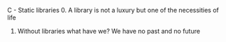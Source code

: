 C - Static libraries
0. A library is not a luxury but one of the necessities of life
1. Without libraries what have we? We have no past and no future
